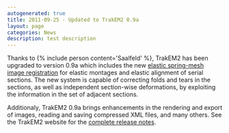 ```yaml
---
autogenerated: true
title: 2011-09-25 - Updated to TrakEM2 0.9a
layout: page
categories: News
description: test description
---
```


Thanks to {% include person content='Saalfeld' %}, TrakEM2 has been upgraded to version 0.9a which includes the new [elastic spring-mesh image registration](Elastic_Alignment_and_Montage) for elastic montages and elastic alignment of serial sections. The new system is capable of correcting folds and tears in the sections, as well as independent section-wise deformations, by exploiting the information in the set of adjacent sections.

Additionaly, TrakEM2 0.9a brings enhancements in the rendering and export of images, reading and saving compressed XML files, and many others. See the TrakEM2 website for the [complete release notes](http://www.ini.uzh.ch/~acardona/trakem2.html).


